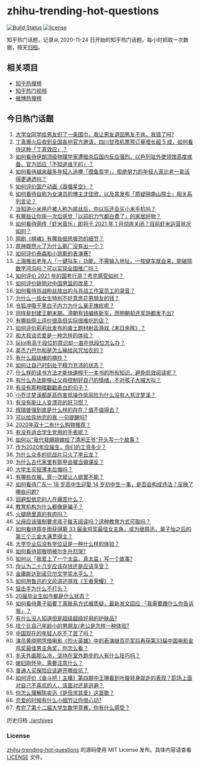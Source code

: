 # zhihu-trending-hot-questions

[![Build Status](https://github.com/justjavac/zhihu-trending-hot-questions/workflows/ci/badge.svg?branch=master)](https://github.com/justjavac/zhihu-trending-hot-questions/actions)
[![license](https://img.shields.io/github/license/justjavac/zhihu-trending-hot-questions)](https://github.com/justjavac/zhihu-trending-hot-questions/blob/master/LICENSE)

知乎热门话题，记录从 2020-11-24 日开始的知乎热门话题。每小时抓取一次数据，按天[归档](./archives)。

## 相关项目

- [知乎热搜榜](https://github.com/justjavac/zhihu-trending-top-search)
- [知乎热门视频](https://github.com/justjavac/zhihu-trending-hot-video)
- [微博热搜榜](https://github.com/justjavac/weibo-trending-hot-search)

## 今日热门话题

<!-- BEGIN -->
<!-- 最后更新时间 Mon Nov 30 2020 07:01:13 GMT+0800 (CST) -->
1. [大学女同学给男友织了一条围巾，我让男友退回男友不肯，我错了吗?](https://www.zhihu.com/question/358083233)
1. [丁真爆火后收到全国各地官方邀请，四川甘孜机票预订量增长超 5 成，如何看待这种「丁真效应」？](https://www.zhihu.com/question/432385861)
1. [如何看待伊朗顶级物理学家遭暗杀后国内反应强烈，以色列驻外使领馆高度戒备、官方回应「不知道谁干的」？](https://www.zhihu.com/question/432529273)
1. [如何看待越来越多年轻人追捧「摸鱼哲学」，拒绝努力的年轻人真比老一辈活得更通透吗？](https://www.zhihu.com/question/427814921)
1. [如何评价国产动画《吞噬星空》？](https://www.zhihu.com/question/431520237)
1. [如何看待自称为女演员的博主沈佳欣，以及其发布「质疑钟南山院士」相关系列言论？](https://www.zhihu.com/question/402452147)
1. [当知道小米用户被人称为屌丝后，你以后还会买小米手机吗？](https://www.zhihu.com/question/432238054)
1. [有哪些让你用一次后感觉「以前的力气都白费了」的家居好物？](https://www.zhihu.com/question/420760487)
1. [如何看待网传「虾米音乐」即将于 2021 年 1 月彻底关闭？目前虾米运营状况如何？](https://www.zhihu.com/question/432581731)
1. [网剧《棋魂》有哪些细思极恐的细节？](https://www.zhihu.com/question/429755584)
1. [原神既然火了为什么鹅厂没有出一个？](https://www.zhihu.com/question/431824818)
1. [如何评价泰森和小琼斯的表演赛?](https://www.zhihu.com/question/432519979)
1. [上海推出老年人「一键叫车」功能，不需输入地址，一按键车就会来，能破除数字鸿沟吗？可以实现全国推广吗？](https://www.zhihu.com/question/432357349)
1. [如何评价 2021 年的国考行测？考完感受如何？](https://www.zhihu.com/question/432503060)
1. [如何评价姚明对中国男篮的改革？](https://www.zhihu.com/question/345144005)
1. [如何看待肖战粉丝放出的与肖战工作室员工的录音？](https://www.zhihu.com/question/432558737)
1. [为什么一些女生特别不好意思花男朋友的钱？](https://www.zhihu.com/question/318518737)
1. [令狐冲吸干黑白子内力为什么毫无愧疚呢？](https://www.zhihu.com/question/431844959)
1. [同样是封建王朝末期，清朝有钱编练新军，而明朝却连军饷都发不出?](https://www.zhihu.com/question/430920541)
1. [有哪些网上评价很高但实际很难吃的店？](https://www.zhihu.com/question/68172394)
1. [如何评价莉莉丝发布的废土题材射击游戏《末日余晖》？](https://www.zhihu.com/question/432291696)
1. [和大叔谈恋爱是一种怎样的体验？](https://www.zhihu.com/question/430874936)
1. [玩lol有高于段位的意识却一直在低段位怎么办？](https://www.zhihu.com/question/431456488)
1. [英杰力巴尔和是怎么输给风咒加农的？](https://www.zhihu.com/question/267489131)
1. [有什么超级棒的摘抄？](https://www.zhihu.com/question/295704204)
1. [如何让自己时刻处于精力充沛的状态？](https://www.zhihu.com/question/394138052)
1. [什么样的读书方法才能快速榨干一本书的所有知识，避免低效阅读呢？](https://www.zhihu.com/question/377547324)
1. [有什么办法能够让父母控制好自己的情绪，不对孩子大喊大叫？](https://www.zhihu.com/question/420285361)
1. [有没有那种暗戳戳表白的句子？](https://www.zhihu.com/question/300244719)
1. [小乔沈梦溪都是高伤害低操作低风险为什么没有人骂沈梦溪？](https://www.zhihu.com/question/412756613)
1. [有没有能让人变漂亮的好习惯？](https://www.zhihu.com/question/423969924)
1. [辉瑞普强到底是什么样的存在？值不值得去？](https://www.zhihu.com/question/364559715)
1. [可以给异地恋的我 一句提醒吗?](https://www.zhihu.com/question/432012330)
1. [2020年双十二有什么购物推荐？](https://www.zhihu.com/question/431192297)
1. [有没有适合学生党用的手表呢？](https://www.zhihu.com/question/36068241)
1. [如何以“我代我嫡姐嫁给了清闲王爷”开头写一个故事？](https://www.zhihu.com/question/429819296)
1. [作为2020年应届生，你们的工资多少？](https://www.zhihu.com/question/412758700)
1. [为什么众多的抗战片只火了李云龙？](https://www.zhihu.com/question/268674369)
1. [为什么古代家里有盔甲会被当做谋反？](https://www.zhihu.com/question/426882421)
1. [大学生买轻薄本后悔吗？](https://www.zhihu.com/question/413897260)
1. [有哪些衣服，穿一次就让人欲罢不能？](https://www.zhihu.com/question/394037020)
1. [如何看待广东一 18 岁高中生迎娶 14 岁初中生一事，是否会构成违法？反映了哪些问题?](https://www.zhihu.com/question/432417750)
1. [回避型依恋的人在痛苦什么？](https://www.zhihu.com/question/373809648)
1. [教育机构为什么都像是骗子？](https://www.zhihu.com/question/21945749)
1. [火腿肠里真的有肉吗？](https://www.zhihu.com/question/21171331)
1. [父母应该强制要求孩子每天阅读吗？这种教育方式可取吗？](https://www.zhihu.com/question/420476250)
1. [如何看待周冬雨获得第 33 届金鸡奖最佳女主角，成为继周迅，章子怡之后的第三个三金大满贯得主？](https://www.zhihu.com/question/432447724)
1. [大学毕业后没有学位证是一种什么样的体验？](https://www.zhihu.com/question/47206442)
1. [如何看待郭敬明被尔冬升怼哭?](https://www.zhihu.com/question/432451657)
1. [如何以「我爱上了一个太监，真太监」写一个故事?](https://www.zhihu.com/question/402711301)
1. [你认为二十几岁应该存钱还是应该享受？](https://www.zhihu.com/question/429254286)
1. [金庸能达到诺贝尔文学奖水平么？](https://www.zhihu.com/question/33987964)
1. [如何用鲁迅的文风讲述游戏《王者荣耀》？](https://www.zhihu.com/question/387646672)
1. [狙击手为什么不打头？](https://www.zhihu.com/question/31899792)
1. [20届毕业生如今都是什么状态？](https://www.zhihu.com/question/429514296)
1. [如何看待黄子韬要丁真联系方式被质疑，最新发文回应 「我需要蹭什么你告诉我」？](https://www.zhihu.com/question/432395953)
1. [有什么没人知道但是超级超级好用的护肤品?](https://www.zhihu.com/question/347053619)
1. [找个比自己年龄小的男朋友/老公是怎样一种体验?](https://www.zhihu.com/question/28943373)
1. [中国现在的年轻人吃不了苦了吗？](https://www.zhihu.com/question/431571293)
1. [演员黄晓明凭借电影《烈火英雄》中的表演继百花奖后再获第33届中国电影金鸡奖最佳男主角奖，你怎么看？](https://www.zhihu.com/question/432444133)
1. [冬天外面那么冷，坚持在室外跑步的人有什么技巧吗？](https://www.zhihu.com/question/25578143)
1. [媳妇刚怀孕，需要注意什么？](https://www.zhihu.com/question/428659972)
1. [普通人买保险应该避开哪些坑？](https://www.zhihu.com/question/302888154)
1. [如何评价《奋斗吧！主播》第四期中王琳看到叶璇转身就走的表现？职场上面对自己不喜欢的人，该面对还是逃避？](https://www.zhihu.com/question/432425350)
1. [你怎么理解陈奕迅《是但求其爱》这首歌？](https://www.zhihu.com/question/431146071)
1. [恋爱的时候有什么小细节让你很心动?](https://www.zhihu.com/question/30096409)
1. [考完了第十二届大学生数学竞赛，你有什么感受？](https://www.zhihu.com/question/432343492)
<!-- END -->

历史归档 [./archives](./archives)

### License

[zhihu-trending-hot-questions](https://github.com/justjavac/zhihu-trending-hot-questions) 的源码使用 MIT License 发布。具体内容请查看 [LICENSE](./LICENSE) 文件。
